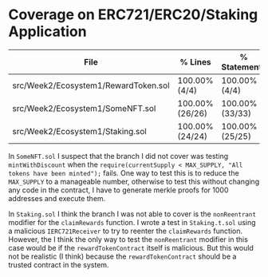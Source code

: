 # Coverage on ERC721/ERC20/Staking Application

| File                                       | % Lines           | % Statements      | % Branches       | % Funcs         |
|--------------------------------------------|-------------------|-------------------|------------------|-----------------|
| src/Week2/Ecosystem1/RewardToken.sol       | 100.00% (4/4)     | 100.00% (4/4)     | 100.00% (4/4)    | 100.00% (2/2)   |
| src/Week2/Ecosystem1/SomeNFT.sol           | 100.00% (26/26)   | 100.00% (33/33)   | 94.44% (17/18)   | 100.00% (5/5)   |
| src/Week2/Ecosystem1/Staking.sol           | 100.00% (24/24)   | 100.00% (25/25)   | 91.67% (11/12)   | 100.00% (8/8)   |

In `SomeNFT.sol` I suspect that the branch I did not cover was testing `mintWithDiscount` when the `require(currentSupply < MAX_SUPPLY, "All tokens have been minted");` fails. One way to test this is to reduce the `MAX_SUPPLY` to a manageable number, otherwise to test this without changing any code in the contract, I have to generate merkle proofs for 1000 addresses and execute them.

In `Staking.sol` I think the branch I was not able to cover is the `nonReentrant` modifier for the `claimRewards` function. I wrote a test in `Staking.t.sol` using a malicious `IERC721Receiver` to try to reenter the `claimRewards` function. However, the I think the only way to test the `nonReentrant` modifier in this case would be if the `rewardTokenContract` itself is malicious. But this would not be realistic (I think) because the `rewardTokenContract` should be a trusted contract in the system.